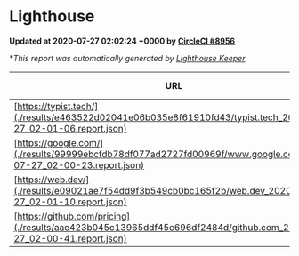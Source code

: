 
# Lighthouse

**Updated at 2020-07-27 02:02:24 +0000 by [CircleCI #8956](https://circleci.com/gh/ItinerisLtd/lighthouse-keeper-example/8956)**

**This report was automatically generated by [Lighthouse Keeper](https://github.com/itinerisltd/lighthouse-keeper)*

| URL | Performance | Accessibility | Best Practices | SEO | PWA | Updated At |
| --- | --- | --- | --- | --- | --- | --- |
| [https://typist.tech/](./results/e463522d02041e06b035e8f61910fd43/typist.tech_2020-07-27_02-01-06.report.json) | 0.9 | 0.92 | 0.92 | 0.99 | 0.57 | 2020-07-27T02:01:06.701Z |
| [https://google.com/](./results/99999ebcfdb78df077ad2727fd00969f/www.google.com_2020-07-27_02-00-23.report.json) | 0.93 | 0.9 | 1 | 0.85 | 0.54 | 2020-07-27T02:00:23.505Z |
| [https://web.dev/](./results/e09021ae7f54dd9f3b549cb0bc165f2b/web.dev_2020-07-27_02-01-10.report.json) | 0.89 | 1 | 1 | 0.99 | 0.96 | 2020-07-27T02:01:10.438Z |
| [https://github.com/pricing](./results/aae423b045c13965ddf45c696df2484d/github.com_2020-07-27_02-00-41.report.json) | 0.79 | 0.96 | 1 | 0.92 | 0.54 | 2020-07-27T02:00:41.206Z |
